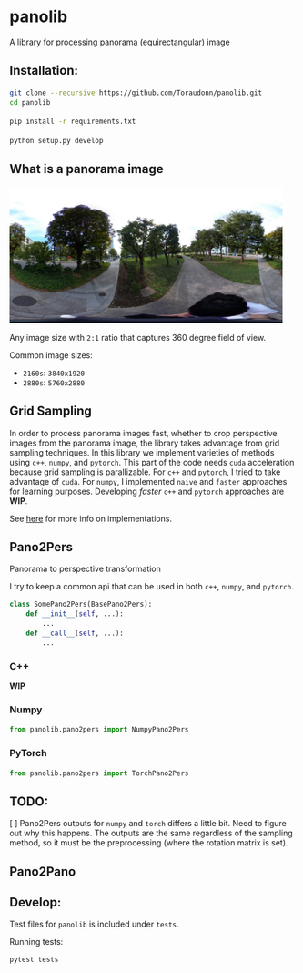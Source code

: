# panolib

A library for processing panorama (equirectangular) image

## Installation:

```Bash
git clone --recursive https://github.com/Toraudonn/panolib.git
cd panolib

pip install -r requirements.txt

python setup.py develop
```


## What is a panorama image

<img src="data/pano.jpg" alt="pano" width="480"/>

Any image size with `2:1` ratio that captures 360 degree field of view.

Common image sizes:
- `2160s`: `3840x1920`
- `2880s`: `5760x2880`

## Grid Sampling

In order to process panorama images fast, whether to crop perspective images from the panorama image, the library takes advantage from grid sampling techniques.
In this library we implement varieties of methods using `c++`, `numpy`, and `pytorch`.
This part of the code needs `cuda` acceleration because grid sampling is parallizable.
For `c++` and `pytorch`, I tried to take advantage of `cuda`.
For `numpy`, I implemented `naive` and `faster` approaches for learning purposes.
Developing _faster_ `c++` and `pytorch` approaches are __WIP__.

See [here](panolib/grid_sample/README.md) for more info on implementations.

## Pano2Pers

Panorama to perspective transformation

I try to keep a common api that can be used in both `c++`, `numpy`, and `pytorch`.

```Python
class SomePano2Pers(BasePano2Pers):
    def __init__(self, ...):
        ...
    def __call__(self, ...):
        ...
```

### C++

__WIP__

### Numpy

```Python
from panolib.pano2pers import NumpyPano2Pers
```

### PyTorch

```Python
from panolib.pano2pers import TorchPano2Pers
```

## TODO:

[ ] Pano2Pers outputs for `numpy` and `torch` differs a little bit. Need to figure out why this happens. The outputs are the same regardless of the sampling method, so it must be the preprocessing (where the rotation matrix is set).


## Pano2Pano


## Develop:

Test files for `panolib` is included under `tests`.

Running tests:
```Bash
pytest tests
```